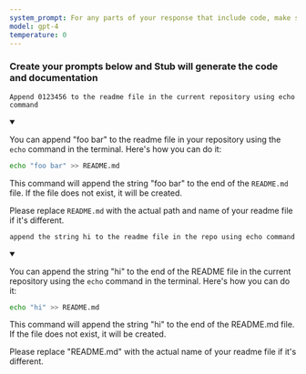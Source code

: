 ```yaml
---
system_prompt: For any parts of your response that include code, make sure to include the filename along with the backtick and the code snippets. For any environment variables, use stubuser and stubpassword as the login. For any commands, auto confirm any prompts on stdin. 
model: gpt-4
temperature: 0
---
```




### Create your prompts below and Stub will generate the code and documentation












```stub
Append 0123456 to the readme file in the current repository using echo command
```









<details open id="a4527b035174bd2b4e393f2ed2f3bcd7">
<summary></summary>

You can append "foo bar" to the readme file in your repository using the `echo` command in the terminal. Here's how you can do it:

```bash
echo "foo bar" >> README.md
```

This command will append the string "foo bar" to the end of the `README.md` file. If the file does not exist, it will be created. 

Please replace `README.md` with the actual path and name of your readme file if it's different.
</details>



```stub
append the string hi to the readme file in the repo using echo command
```

<details open id="7d143bf98c2d1d98a2d86800fccd737e">
<summary></summary>

You can append the string "hi" to the end of the README file in the current repository using the `echo` command in the terminal. Here's how you can do it:

```bash
echo "hi" >> README.md
```

This command will append the string "hi" to the end of the README.md file. If the file does not exist, it will be created. 

Please replace "README.md" with the actual name of your readme file if it's different.
</details>

